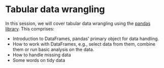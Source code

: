 # Tabular data wrangling

In this session, we will cover tabular data wrangling using the [pandas library](https://pandas.pydata.org/docs/user_guide/index.html). This comprises:
* Introduction to DataFrames, pandas' primary object for data handling.
* How to work with DataFrames, e.g., select data from them, combine them or run basic analysis on the data.
* How to handle missing data
* Some words on tidy data
